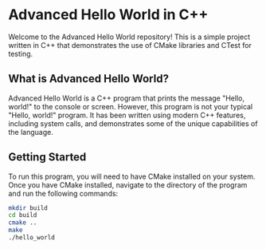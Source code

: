 # Advanced Hello World in C++

Welcome to the Advanced Hello World repository! This is a simple project written in C++ that demonstrates the use of CMake libraries and CTest for testing.

## What is Advanced Hello World?

Advanced Hello World is a C++ program that prints the message "Hello, world!" to the console or screen. However, this program is not your typical "Hello, world!" program. It has been written using modern C++ features, including system calls, and demonstrates some of the unique capabilities of the language.

## Getting Started

To run this program, you will need to have CMake installed on your system. Once you have CMake installed, navigate to the directory of the program and run the following commands:

```bash
mkdir build
cd build
cmake ..
make
./hello_world
